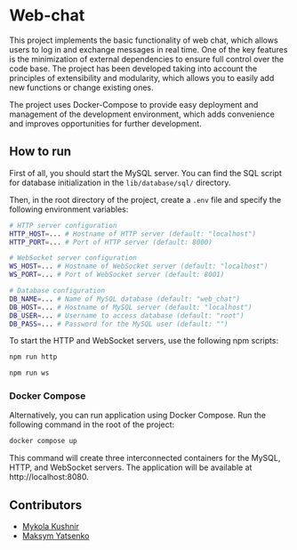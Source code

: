 # Web-chat

This project implements the basic functionality of web chat, which allows users to log in and exchange messages in real time. One of the key features is the minimization of external dependencies to ensure full control over the code base. The project has been developed taking into account the principles of extensibility and modularity, which allows you to easily add new functions or change existing ones.

The project uses Docker-Compose to provide easy deployment and management of the development environment, which adds convenience and improves opportunities for further development.

## How to run

First of all, you should start the MySQL server. You can find the SQL script for database initialization in the `lib/database/sql/` directory.

Then, in the root directory of the project, create a `.env` file and specify the following environment variables:

```bash
# HTTP server configuration
HTTP_HOST=... # Hostname of HTTP server (default: "localhost")
HTTP_PORT=... # Port of HTTP server (default: 8000)

# WebSocket server configuration
WS_HOST=... # Hostname of WebSocket server (default: "localhost")
WS_PORT=... # Port of WebSocket server (default: 8001)

# Database configuration
DB_NAME=... # Name of MySQL database (default: "web_chat")
DB_HOST=... # Hostname of MySQL server (default: "localhost")
DB_USER=... # Username to access database (default: "root")
DB_PASS=... # Password for the MySQL user (default: "")
```

To start the HTTP and WebSocket servers, use the following npm scripts:

```bash
npm run http
```

```bash
npm run ws
```

### Docker Compose

Alternatively, you can run application using Docker Compose. Run the following command in the root of the project:

```bash
docker compose up
```

This command will create three interconnected containers for the MySQL, HTTP, and WebSocket servers. The application will be available at http://localhost:8080.

## Contributors

- [Mykola Kushnir](https://github.com/kushnirko)
- [Maksym Yatsenko](https://github.com/yatsenkoM)
